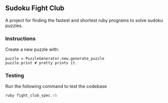 ## Sudoku Fight Club
A project for finding the fastest and shortest ruby programs to solve sudoku puzzles.

### Instructions
Create a new puzzle with:
```
puzzle = PuzzleGenerator.new.generate_puzzle
puzzle.print # pretty prints it.
```

### Testing
Run the following command to test the codebase
```ruby
ruby fight_club_spec.rb
```

